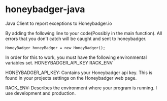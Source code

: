 honeybadger-java
================

Java Client to report exceptions to Honeybadger.io

By adding the following line to your code(Possibly in the main function). All errors that you don't catch will be caught and sent to honeybadger.

    HoneyBadger honeyBadger = new HoneyBadger();

In order for this to work, you must have the following environmental variables set.
    HONEYBADGER_API_KEY
    RACK_ENV

HONEYBADGER_API_KEY: Contains your Honeybadger api key. This is found in your projects settings on the Honeybadger web page.

RACK_ENV: Describes the environment where your program is running. I use development and production.